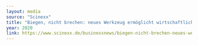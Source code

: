 ```yaml
---
layout: media
source: "Scinexx"
title: "Biegen, nicht brechen: neues Werkzeug ermöglicht wirtschaftliches Glasdesign"
year: 2020
link: https://www.scinexx.de/businessnews/biegen-nicht-brechen-neues-werkzeug-ermoeglicht-wirtschaftliches-glasdesign/
---
```

